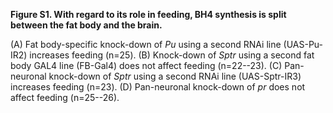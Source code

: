 **Figure S1. With regard to its role in feeding, BH4 synthesis is split between the fat body and the brain.**

(A) Fat body-specific knock-down of *Pu* using a second RNAi line (UAS-Pu-IR2) increases feeding (n=25).
(B) Knock-down of *Sptr* using a second fat body GAL4 line (FB-Gal4) does not affect feeding (n=22--23).
(C) Pan-neuronal knock-down of *Sptr* using a second RNAi line (UAS-Sptr-IR3) increases feeding (n=23).
(D) Pan-neuronal knock-down of *pr* does not affect feeding (n=25--26).

